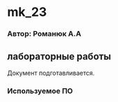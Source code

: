 # mk_23

### Автор: Романюк А.А

## лабораторные работы 

Документ подготавливается.

### Используемое ПО